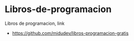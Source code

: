 # Libros-de-programacion
Libros de programacion, link
- https://github.com/midudev/libros-programacion-gratis
